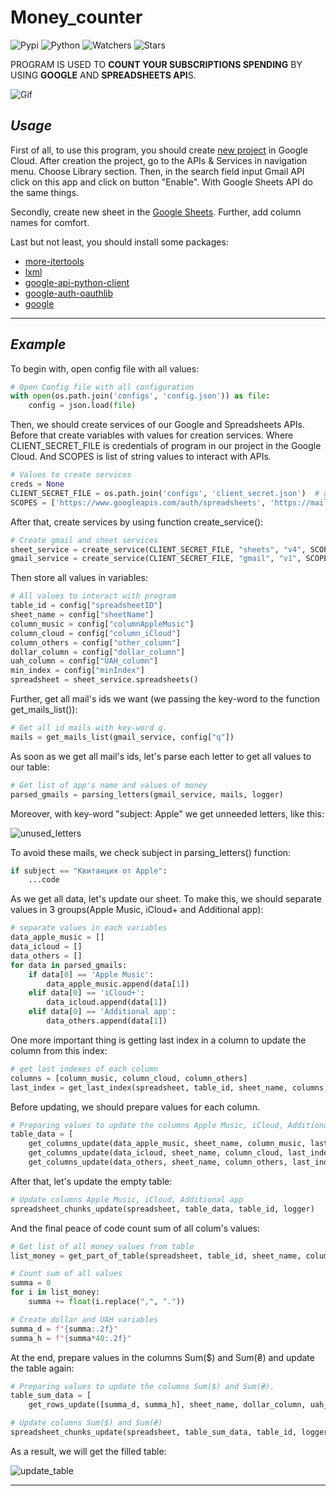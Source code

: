 # Money_counter
![Pypi](https://img.shields.io/pypi/v/google?color=orange&style=plastic)
![Python](https://img.shields.io/pypi/pyversions/google_auth_oauthlib?color=gree&style=plastic)
![Watchers](https://img.shields.io/github/watchers/Kalinka5/Money_counter?style=social)
![Stars](https://img.shields.io/github/stars/Kalinka5/Money_counter?style=social)

PROGRAM IS USED TO **COUNT YOUR SUBSCRIPTIONS SPENDING** BY USING **GOOGLE** AND **SPREADSHEETS API**S.

![Gif](https://user-images.githubusercontent.com/106172806/216621787-bd1a4a66-377f-467c-a371-9d2d00fd30b3.gif)

## *Usage*
First of all, to use this program, you should create [new project](https://console.cloud.google.com/projectcreate?previousPage=%2Fwelcome%3Fproject%3Dmoneycounter-376608%26authuser%3D1&organizationId=0&authuser=1) in Google Cloud. After creation the project, go to the APIs & Services in navigation menu. Choose Library section. Then, in the search field input Gmail API click on this app and click on button "Enable". With Google Sheets API do the same things.

Secondly, create new sheet in the [Google Sheets](https://www.google.com/sheets/about/). Further, add column names for comfort.

Last but not least, you should install some packages:
+ [more-itertools](https://pypi.org/project/more-itertools/)
+ [lxml](https://pypi.org/project/lxml/)
+ [google-api-python-client](https://pypi.org/project/google-api-python-client/)
+ [google-auth-oauthlib](https://pypi.org/project/google-auth-oauthlib/)
+ [google](https://pypi.org/project/google/)
___

## *Example*
To begin with, open config file with all values:
```python
# Open Config file with all configuration
with open(os.path.join('configs', 'config.json')) as file:
    config = json.load(file)
```

Then, we should create services of our Google and Spreadsheets APIs. Before that create variables with values for creation services. Where CLIENT_SECRET_FILE is credentials of program in our project in the Google Cloud. And SCOPES is list of string values to interact with APIs.
```python
# Values to create services
creds = None
CLIENT_SECRET_FILE = os.path.join('configs', 'client_secret.json')  # get file path
SCOPES = ['https://www.googleapis.com/auth/spreadsheets', 'https://mail.google.com/']
```

After that, create services by using function create_service():
```python
# Create gmail and sheet services
sheet_service = create_service(CLIENT_SECRET_FILE, "sheets", "v4", SCOPES, config["gmail"], logger)
gmail_service = create_service(CLIENT_SECRET_FILE, "gmail", "v1", SCOPES, config["gmail"], logger)
```

Then store all values in variables:
```python
# All values to interact with program
table_id = config["spreadsheetID"]
sheet_name = config["sheetName"]
column_music = config["columnAppleMusic"]
column_cloud = config["column_iCloud"]
column_others = config["other_column"]
dollar_column = config["dollar_column"]
uah_column = config["UAH_column"]
min_index = config["minIndex"]
spreadsheet = sheet_service.spreadsheets()
```

Further, get all mail's ids we want (we passing the key-word to the function get_mails_list()):
```python
# Get all id mails with key-word q.
mails = get_mails_list(gmail_service, config["q"])
```

As soon as we get all mail's ids, let's parse each letter to get all values to our table:
```python
# Get list of app's name and values of money
parsed_gmails = parsing_letters(gmail_service, mails, logger)
```
Moreover, with key-word "subject: Apple" we get unneeded letters, like this:

![unused_letters](https://user-images.githubusercontent.com/106172806/216625105-102cf723-a1d7-40b1-9281-d923cc7347fe.jpg)

To avoid these mails, we check subject in parsing_letters() function:
```python
if subject == "Квитанция от Apple":
    ...code
```

As we get all data, let's update our sheet. To make this, we should separate values in 3 groups(Apple Music, iCloud+ and Additional app):
```python
# separate values in each variables
data_apple_music = []
data_icloud = []
data_others = []
for data in parsed_gmails:
    if data[0] == 'Apple Music':
        data_apple_music.append(data[1])
    elif data[0] == 'iCloud+':
        data_icloud.append(data[1])
    elif data[0] == 'Additional app':
        data_others.append(data[1])
```

One more important thing is getting last index in a column to update the column from this index:
```python
# get last indexes of each column
columns = [column_music, column_cloud, column_others]
last_index = get_last_index(spreadsheet, table_id, sheet_name, columns, min_index)
```

Before updating, we should prepare values for each column.
```python
# Preparing values to update the columns Apple Music, iCloud, Additional app.
table_data = [
    get_columns_update(data_apple_music, sheet_name, column_music, last_index[0], len(data_apple_music) + 1),
    get_columns_update(data_icloud, sheet_name, column_cloud, last_index[1], len(data_apple_music) + 1),
    get_columns_update(data_others, sheet_name, column_others, last_index[2], len(data_apple_music) + 1)]
```

After that, let's update the empty table:
```python
# Update columns Apple Music, iCloud, Additional app
spreadsheet_chunks_update(spreadsheet, table_data, table_id, logger)
```
And the final peace of code count sum of all colum's values:
```python
# Get list of all money values from table
list_money = get_part_of_table(spreadsheet, table_id, sheet_name, column_music, column_others, min_index, 18)

# Count sum of all values
summa = 0
for i in list_money:
    summa += float(i.replace(",", "."))

# Create dollar and UAH variables
summa_d = f"{summa:.2f}"
summa_h = f"{summa*40:.2f}"
```

At the end, prepare values in the columns Sum($) and Sum(₴) and update the table again:
```python
# Preparing values to update the columns Sum($) and Sum(₴).
table_sum_data = [
    get_rows_update([summa_d, summa_h], sheet_name, dollar_column, uah_column, min_index)]

# Update columns Sum($) and Sum(₴)
spreadsheet_chunks_update(spreadsheet, table_sum_data, table_id, logger)
```

As a result, we will get the filled table:

![update_table](https://user-images.githubusercontent.com/106172806/216629752-01a516ad-d76c-40d9-8096-91c0c16dfa5d.jpg)

___

